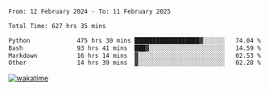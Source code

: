 <!--START_SECTION:waka-->

```txt
From: 12 February 2024 - To: 11 February 2025

Total Time: 627 hrs 35 mins

Python             475 hrs 30 mins ██████████████████▓░░░░░░   74.04 %
Bash               93 hrs 41 mins  ███▓░░░░░░░░░░░░░░░░░░░░░   14.59 %
Markdown           16 hrs 14 mins  ▓░░░░░░░░░░░░░░░░░░░░░░░░   02.53 %
Other              14 hrs 39 mins  ▓░░░░░░░░░░░░░░░░░░░░░░░░   02.28 %
```

<!--END_SECTION:waka-->
[![wakatime](https://wakatime.com/badge/user/5f89a63a-5294-4958-ad30-2b3455e63f2a.svg)](https://wakatime.com/@5f89a63a-5294-4958-ad30-2b3455e63f2a)
